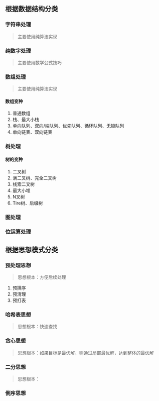 ## 根据数据结构分类

### 字符串处理
> 主要使用纯算法实现

### 纯数字处理
> 主要使用数学公式技巧

### 数组处理
> 主要使用纯算法实现

#### 数组变种
1. 普通数组
2. 栈、最大小栈
3. 单向队列、双向/端队列、优先队列、循环队列、无锁队列
4. 单向链表、双向链表

### 树处理

#### 树的变种
1. 二叉树
2. 满二叉树、完全二叉树
3. 线索二叉树
4. 最大小堆
5. N叉树
6. Tire树、后缀树

### 图处理

### 位运算处理

## 根据思想模式分类

### 预处理思想
> 思想根本：方便后续处理
1. 预排序
2. 预清理
3. 预打表

### 哈希表思想
> 思想根本：快速查找

### 贪心思想
> 思想根本：如果目标是最优解，则通过局部最优解，达到整体的最优解

### 二分思想
> 思想根本：

### 倒序思想



### 


